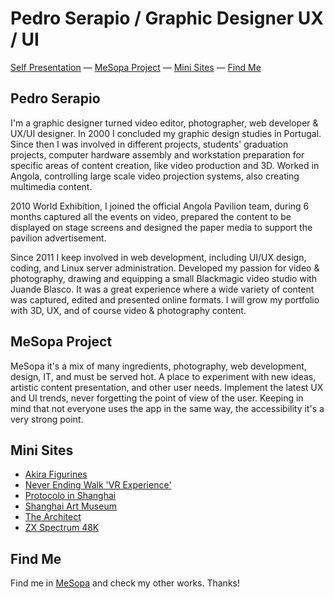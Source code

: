 # Pedro Serapio / Graphic Designer UX / UI

<div>
  <a href="#pedro-serapio">Self Presentation</a>
  &mdash;
  <a href="#mesopa-project">MeSopa Project</a>
  &mdash;
  <a href="#mini-sites">Mini Sites</a>
  &mdash;
  <a href="#find-me">Find Me</a>
</div>

Pedro Serapio
-------------

I'm a graphic designer turned video editor, photographer, web developer & UX/UI designer. In 2000 I concluded my graphic design studies in Portugal. Since then I was involved in different projects, students' graduation projects, computer hardware assembly and workstation preparation for specific areas of content creation, like video production and 3D. Worked in Angola, controlling large scale video projection systems, also creating multimedia content.

2010 World Exhibition, I joined the official Angola Pavilion team, during 6 months captured all the events on video, prepared the content to be displayed on stage screens and designed the paper media to support the pavilion advertisement.

Since 2011 I keep involved in web development, including UI/UX design, coding, and Linux server administration. Developed my passion for video & photography, drawing and equipping a small Blackmagic video studio with  Juande Blasco. It was a great experience where a wide variety of content was captured, edited and presented online formats. I will grow my portfolio with 3D, UX, and of course video & photography content.

MeSopa Project
--------------

MeSopa it's a mix of many ingredients, photography, web development, design, IT, and must be served hot. A place to experiment with new ideas, artistic content presentation, and other user needs. Implement the latest UX and UI trends, never forgetting the point of view of the user. Keeping in mind that not everyone uses the app in the same way, the accessibility it's a very strong point.

Mini Sites
----------

* [Akira Figurines](https://mesopa.com/akira-figurines/)
* [Never Ending Walk 'VR Experience'](https://mesopa.com/never-ending-walking-vr/)
* [Protocolo in Shanghai](https://mesopa.com/protocolo-shanghai/)
* [Shanghai Art Museum](https://mesopa.com/china-art-museum/)
* [The Architect](https://mesopa.com/the-architect/)
* [ZX Spectrum 48K](https://mesopa.com/zxspectrum48k/)



Find Me
-------

Find me in [MeSopa](https://mesopa.com/) and check my other works.
Thanks!